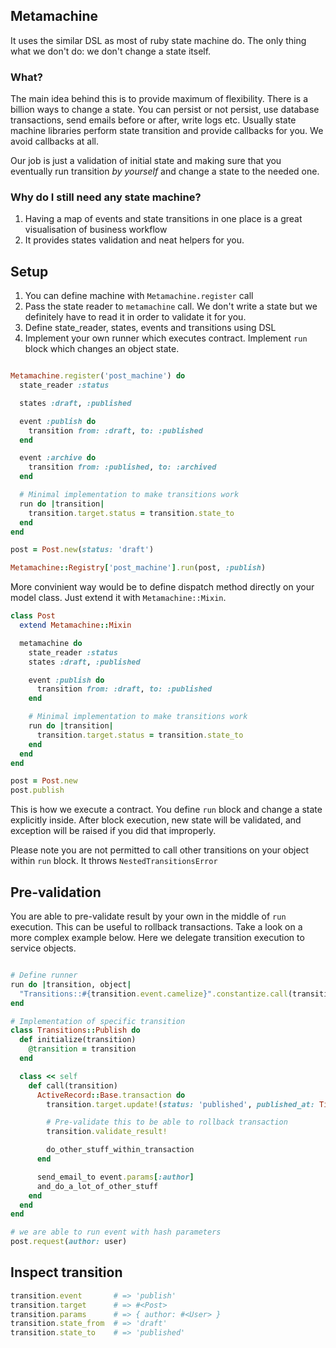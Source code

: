 ## Metamachine

It uses the similar DSL as most of ruby state machine do. The only thing what we don't do: we don't change a state itself.

### What?
The main idea behind this is to provide maximum of flexibility. There is a billion ways to change a state.
You can persist or not persist, use database transactions, send emails before or after, write logs etc.
Usually state machine libraries perform state transition and provide callbacks for you. We avoid callbacks at all.

Our job is just a validation of initial state and making sure that you eventually run transition _by yourself_ and change a state to the needed one.

### Why do I still need any state machine?

1. Having a map of events and state transitions in one place is a great visualisation of business workflow
2. It provides states validation and neat helpers for you.

## Setup

1. You can define machine with `Metamachine.register` call
2. Pass the state reader to `metamachine` call. We don't write a state but we definitely have to read it in order to validate it for you.
2. Define state_reader, states, events and transitions using DSL
4. Implement your own runner which executes contract. Implement `run` block which changes an object state.

```ruby

Metamachine.register('post_machine') do
  state_reader :status

  states :draft, :published

  event :publish do
    transition from: :draft, to: :published
  end

  event :archive do
    transition from: :published, to: :archived
  end

  # Minimal implementation to make transitions work
  run do |transition|
    transition.target.status = transition.state_to
  end
end

post = Post.new(status: 'draft')

Metamachine::Registry['post_machine'].run(post, :publish)
```

More convinient way would be to define dispatch method directly on your model class. Just extend it with `Metamachine::Mixin`.


```ruby
class Post
  extend Metamachine::Mixin

  metamachine do
    state_reader :status
    states :draft, :published

    event :publish do
      transition from: :draft, to: :published
    end

    # Minimal implementation to make transitions work
    run do |transition|
      transition.target.status = transition.state_to
    end
  end
end

post = Post.new
post.publish
```

This is how we execute a contract. You define `run` block and change a state explicitly inside.
After block execution, new state will be validated, and exception will be raised if you did that improperly.

Please note you are not permitted to call other transitions on your object within `run` block. It throws `NestedTransitionsError`

## Pre-validation

You are able to pre-validate result by your own in the middle of `run` execution. This can be useful to rollback transactions. Take a look on a more complex example below. Here we delegate transition execution to service objects.

```ruby

# Define runner
run do |transition, object|
  "Transitions::#{transition.event.camelize}".constantize.call(transition)
end

# Implementation of specific transition
class Transitions::Publish do
  def initialize(transition)
    @transition = transition
  end

  class << self
    def call(transition)
      ActiveRecord::Base.transaction do
        transition.target.update!(status: 'published', published_at: Time.now)

        # Pre-validate this to be able to rollback transaction
        transition.validate_result!

        do_other_stuff_within_transaction
      end

      send_email_to event.params[:author]
      and_do_a_lot_of_other_stuff
    end
  end
end

# we are able to run event with hash parameters
post.request(author: user)

```

## Inspect transition

```ruby
transition.event       # => 'publish'
transition.target      # => #<Post>
transition.params      # => { author: #<User> }
transition.state_from  # => 'draft'
transition.state_to    # => 'published'
```

